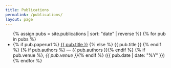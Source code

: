```yaml
---
title: Publications
permalink: /publications/
layout: page
---
```


<ul class="publications-list">
  {% assign pubs = site.publications | sort: "date" | reverse %}
  {% for pub in pubs %}
    <li>
      {% if pub.paperurl %}
        <a href="{{ pub.paperurl }}">{{ pub.title }}</a>
      {% else %}
        {{ pub.title }}
      {% endif %}
      {% if pub.authors %} — {{ pub.authors }}{% endif %}
      {% if pub.venue %}, <em>{{ pub.venue }}</em>{% endif %}
      ({{ pub.date | date: "%Y" }})
    </li>
  {% endfor %}
</ul>
